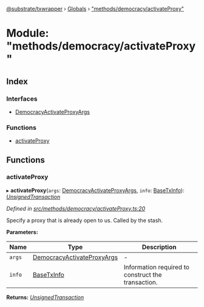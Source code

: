 [@substrate/txwrapper](../README.md) › [Globals](../globals.md) › ["methods/democracy/activateProxy"](_methods_democracy_activateproxy_.md)

# Module: "methods/democracy/activateProxy"

## Index

### Interfaces

* [DemocracyActivateProxyArgs](../interfaces/_methods_democracy_activateproxy_.democracyactivateproxyargs.md)

### Functions

* [activateProxy](_methods_democracy_activateproxy_.md#activateproxy)

## Functions

###  activateProxy

▸ **activateProxy**(`args`: [DemocracyActivateProxyArgs](../interfaces/_methods_democracy_activateproxy_.democracyactivateproxyargs.md), `info`: [BaseTxInfo](../interfaces/_util_types_.basetxinfo.md)): *[UnsignedTransaction](../interfaces/_util_types_.unsignedtransaction.md)*

*Defined in [src/methods/democracy/activateProxy.ts:20](https://github.com/paritytech/txwrapper/blob/64624af/src/methods/democracy/activateProxy.ts#L20)*

Specify a proxy that is already open to us. Called by the stash.

**Parameters:**

Name | Type | Description |
------ | ------ | ------ |
`args` | [DemocracyActivateProxyArgs](../interfaces/_methods_democracy_activateproxy_.democracyactivateproxyargs.md) | - |
`info` | [BaseTxInfo](../interfaces/_util_types_.basetxinfo.md) | Information required to construct the transaction.  |

**Returns:** *[UnsignedTransaction](../interfaces/_util_types_.unsignedtransaction.md)*
